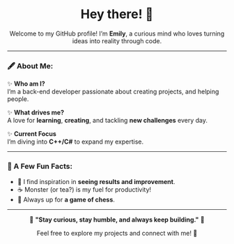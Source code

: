 <h1 align="center">Hey there! 👋</h1>
<p align="center">Welcome to my GitHub profile! I’m <strong>Emily</strong>, a curious mind who loves turning ideas into reality through code.</p>

---

### 🖋️ About Me:
✨ **Who am I?**  
I’m a back-end developer passionate about creating projects, and helping people.

✨ **What drives me?**  
A love for **learning**, **creating**, and tackling **new challenges** every day.

✨ **Current Focus**  
I’m diving into **C++/C#** to expand my expertise.

---

### 🌟 A Few Fun Facts:
- 🌌 I find inspiration in **seeing results and improvement**.  
- ☕ Monster (or tea?) is my fuel for productivity!  
- 🎯 Always up for **a game of chess**.

---

<p align="center">
  🌟 <strong>"Stay curious, stay humble, and always keep building."</strong> 🌟
</p>

<p align="center">
  Feel free to explore my projects and connect with me! 🚀
</p>
